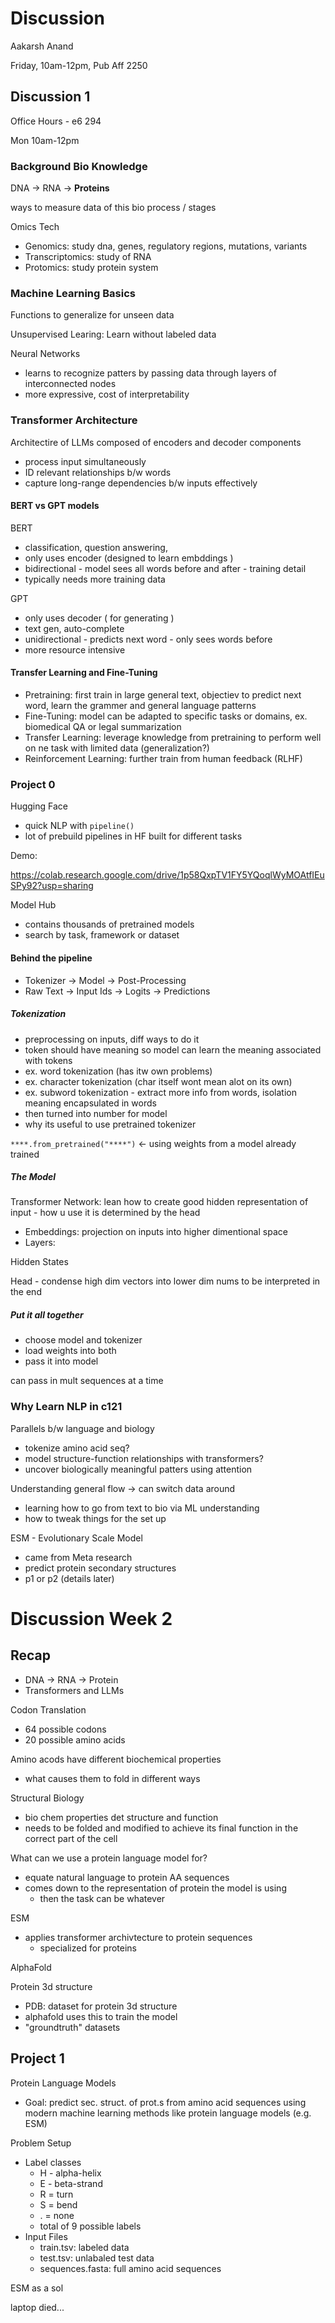 # Discussion

Aakarsh Anand

Friday, 10am-12pm, Pub Aff 2250

## Discussion 1

Office Hours - e6 294

Mon 10am-12pm

### Background Bio Knowledge

DNA -> RNA -> **Proteins**

ways to measure data of this bio process / stages

Omics Tech
- Genomics: study dna, genes, regulatory regions, mutations, variants
- Transcriptomics: study of RNA
- Protomics: study protein system

### Machine Learning Basics

Functions to generalize for unseen data

Unsupervised Learing: Learn without labeled data

Neural Networks
- learns to recognize patters by passing data through layers of interconnected nodes
- more expressive, cost of interpretability 

### Transformer Architecture

Architectire of LLMs composed of encoders and decoder components
- process input simultaneously
- ID relevant relationships b/w words
- capture long-range dependencies b/w inputs effectively 

#### BERT vs GPT models

BERT	
- classification, question answering, 
- only uses encoder (designed to learn embddings )
- bidirectional - model sees all words before and after - training detail 
- typically needs more training data

GPT
- only uses decoder ( for generating )
- text gen, auto-complete
- unidirectional - predicts next word - only sees words before
- more resource intensive

#### Transfer Learning and Fine-Tuning
- Pretraining: first train in large general text, objectiev to predict next word, learn the grammer and general language patterns
- Fine-Tuning: model can be adapted to specific tasks or domains, ex. biomedical QA or legal summarization
- Transfer Learning: leverage knowledge from pretraining to perform well on ne task with limited data (generalization?)
- Reinforcement Learning: further train from human feedback (RLHF)

### Project 0

Hugging Face
- quick NLP with `pipeline()`
- lot of prebuild pipelines in HF built for different tasks

Demo:

https://colab.research.google.com/drive/1p58QxpTV1FY5YQoqlWyMOAtfIEuSPy92?usp=sharing

Model Hub
- contains thousands of pretrained models
- search by task, framework or dataset

#### Behind the pipeline
- Tokenizer -> Model -> Post-Processing
- Raw Text -> Input Ids -> Logits -> Predictions

##### Tokenization
- preprocessing on inputs, diff ways to do it
- token should have meaning so model can learn the meaning associated with tokens
- ex. word tokenization (has itw own problems)
- ex. character tokenization (char itself wont mean alot on its own)
- ex. subword tokenization - extract more info from words, isolation meaning encapsulated in words
- then turned into number for model
- why its useful to use pretrained tokenizer 

`****.from_pretrained("****")` <- using weights from a model already trained

##### The Model

Transformer Network: lean how to create good hidden representation of input - how u use it is determined by the head
- Embeddings: projection on inputs into higher dimentional space
- Layers: 

Hidden States

Head - condense high dim vectors into lower dim nums to be interpreted in the end

##### Put it all together
- choose model and tokenizer
- load weights into both
- pass it into model

can pass in mult sequences at a time

### Why Learn NLP in c121

Parallels b/w language and biology
- tokenize amino acid seq?
- model structure-function relationships with transformers?
- uncover biologically meaningful patters using attention

Understanding general flow -> can switch data around
- learning how to go from text to bio via ML understanding
- how to tweak things for the set up

ESM - Evolutionary Scale Model
- came from Meta research
- predict protein secondary structures
- p1 or p2 (details later)

# Discussion Week 2

## Recap
- DNA -> RNA -> Protein
- Transformers and LLMs

Codon Translation
- 64 possible codons
- 20 possible amino acids

Amino acods have different biochemical properties
- what causes them to fold in different ways

Structural Biology
- bio chem properties det structure and function
- needs to be folded and modified to achieve its final function in the correct part of the cell

What can we use a protein language model for?
- equate natural language to protein AA sequences
- comes down to the representation of protein the model is using
	- then the task can be whatever

ESM
- applies transformer archivtecture to protein sequences
	- specialized for proteins

AlphaFold

Protein 3d structure
- PDB: dataset for protein 3d structure
- alphafold uses this to train the model
- "groundtruth" datasets

## Project 1

Protein Language Models
- Goal: predict sec. struct. of prot.s from amino acid sequences using modern machine learning methods like protein language models (e.g. ESM)

Problem Setup
- Label classes
	- H - alpha-helix
	- E - beta-strand
	- R = turn
	- S = bend
	- . = none
	- total of 9 possible labels
- Input Files
	- train.tsv: labeled data
	- test.tsv: unlabaled test data
	- sequences.fasta: full amino acid sequences

ESM as a sol

laptop died...









